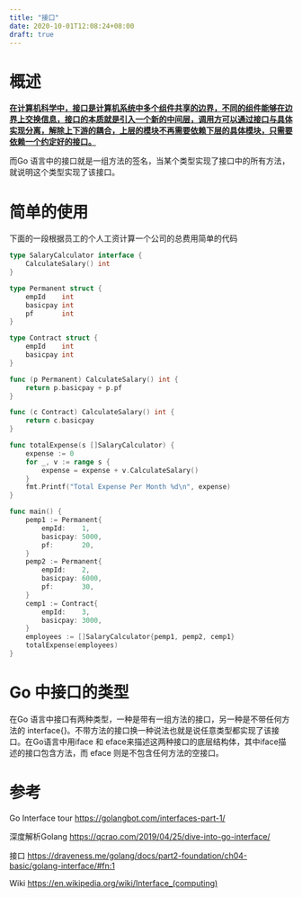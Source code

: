 ```yaml
---
title: "接口"
date: 2020-10-01T12:08:24+08:00
draft: true
---
```


# 概述

[**在计算机科学中，接口是计算机系统中多个组件共享的边界，不同的组件能够在边界上交换信息，接口的本质就是引入一个新的中间层，调用方可以通过接口与具体实现分离，解除上下游的耦合，上层的模块不再需要依赖下层的具体模块，只需要依赖一个约定好的接口。**](https://draveness.me/golang/docs/part2-foundation/ch04-basic/golang-interface/#fn:1)

而Go 语言中的接口就是一组方法的签名，当某个类型实现了接口中的所有方法，就说明这个类型实现了该接口。



# 简单的使用

下面的一段根据员工的个人工资计算一个公司的总费用简单的代码

```go
type SalaryCalculator interface {
	CalculateSalary() int
}

type Permanent struct {
	empId    int
	basicpay int
	pf       int
}

type Contract struct {
	empId    int
	basicpay int
}

func (p Permanent) CalculateSalary() int {
	return p.basicpay + p.pf
}

func (c Contract) CalculateSalary() int {
	return c.basicpay
}

func totalExpense(s []SalaryCalculator) {
	expense := 0
	for _, v := range s {
		expense = expense + v.CalculateSalary()
	}
	fmt.Printf("Total Expense Per Month %d\n", expense)
}

func main() {
	pemp1 := Permanent{
		empId:    1,
		basicpay: 5000,
		pf:       20,
	}
	pemp2 := Permanent{
		empId:    2,
		basicpay: 6000,
		pf:       30,
	}
	cemp1 := Contract{
		empId:    3,
		basicpay: 3000,
	}
	employees := []SalaryCalculator{pemp1, pemp2, cemp1}
	totalExpense(employees)
}
```



# Go 中接口的类型

在Go 语言中接口有两种类型，一种是带有一组方法的接口，另一种是不带任何方法的 interface{}。不带方法的接口换一种说法也就是说任意类型都实现了该接口。在Go语言中用iface 和 eface来描述这两种接口的底层结构体，其中iface描述的接口包含方法，而 eface 则是不包含任何方法的空接口。









# 参考

Go Interface tour https://golangbot.com/interfaces-part-1/

深度解析Golang https://qcrao.com/2019/04/25/dive-into-go-interface/

接口 https://draveness.me/golang/docs/part2-foundation/ch04-basic/golang-interface/#fn:1

Wiki https://en.wikipedia.org/wiki/Interface_(computing)



